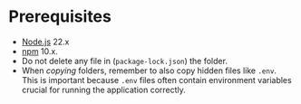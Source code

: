 # Prerequisites

* [Node.js](https://nodejs.org/en/) 22.x
* [npm](https://www.npmjs.com/) 10.x.
* Do not delete any file in (`package-lock.json`) the folder.
* When _copying_ folders, remember to also copy hidden files like `.env`. This is important because `.env` files often contain environment variables crucial for running the application correctly.
